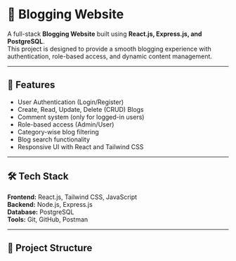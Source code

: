# 📝 Blogging Website

A full-stack **Blogging Website** built using **React.js, Express.js, and PostgreSQL**.  
This project is designed to provide a smooth blogging experience with authentication, role-based access, and dynamic content management.  

---

## 🚀 Features
- User Authentication (Login/Register)  
- Create, Read, Update, Delete (CRUD) Blogs  
- Comment system (only for logged-in users)  
- Role-based access (Admin/User)  
- Category-wise blog filtering  
- Blog search functionality  
- Responsive UI with React and Tailwind CSS  

---

## 🛠️ Tech Stack
**Frontend:** React.js, Tailwind CSS, JavaScript  
**Backend:** Node.js, Express.js  
**Database:** PostgreSQL  
**Tools:** Git, GitHub, Postman  

---

## 📂 Project Structure
